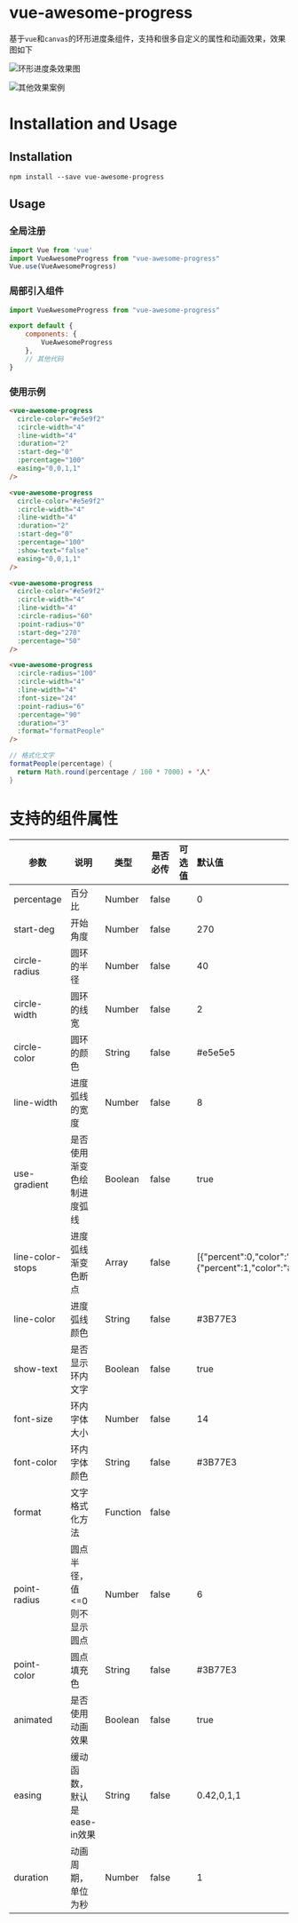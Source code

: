 # vue-awesome-progress

基于`vue`和`canvas`的环形进度条组件，支持和很多自定义的属性和动画效果，效果图如下

![环形进度条效果图](https://qncdn.wbjiang.cn/%E7%8E%AF%E5%BD%A2%E8%BF%9B%E5%BA%A6%E6%9D%A1%E6%95%88%E6%9E%9C%E5%9B%BE.gif)

![其他效果案例](https://qncdn.wbjiang.cn/v1.4.0%E6%95%88%E6%9E%9C%E5%9B%BE.gif)

# Installation and Usage

## Installation

```shell
npm install --save vue-awesome-progress
```

## Usage

### 全局注册

```javascript
import Vue from 'vue'
import VueAwesomeProgress from "vue-awesome-progress"
Vue.use(VueAwesomeProgress)
```

### 局部引入组件

```javascript
import VueAwesomeProgress from "vue-awesome-progress"

export default {
    components: {
        VueAwesomeProgress
    },
    // 其他代码
}
```

### 使用示例

```html
<vue-awesome-progress
  circle-color="#e5e9f2"
  :circle-width="4"
  :line-width="4"
  :duration="2"
  :start-deg="0"
  :percentage="100"
  easing="0,0,1,1"
/>

<vue-awesome-progress
  circle-color="#e5e9f2"
  :circle-width="4"
  :line-width="4"
  :duration="2"
  :start-deg="0"
  :percentage="100"
  :show-text="false"
  easing="0,0,1,1"
/>

<vue-awesome-progress
  circle-color="#e5e9f2"
  :circle-width="4"
  :line-width="4"
  :circle-radius="60"
  :point-radius="0"
  :start-deg="270"
  :percentage="50"
/>

<vue-awesome-progress
  :circle-radius="100"
  :circle-width="4"
  :line-width="4"
  :font-size="24"
  :point-radius="6"
  :percentage="90"
  :duration="3"
  :format="formatPeople"
/>
```

```java
// 格式化文字
formatPeople(percentage) {
  return Math.round(percentage / 100 * 7000) + '人'
}
```


# 支持的组件属性

| 参数             | 说明                        | 类型     | 是否必传 | 可选值 | 默认值                                                       |
| ---------------- | --------------------------- | -------- | -------- | ------ | :----------------------------------------------------------- |
| percentage       | 百分比                      | Number   | false    |        | 0                                                            |
| start-deg        | 开始角度                    | Number   | false    |        | 270                                                          |
| circle-radius    | 圆环的半径                  | Number   | false    |        | 40                                                           |
| circle-width     | 圆环的线宽                  | Number   | false    |        | 2                                                            |
| circle-color     | 圆环的颜色                  | String   | false    |        | #e5e5e5                                                      |
| line-width       | 进度弧线的宽度              | Number   | false    |        | 8                                                            |
| use-gradient     | 是否使用渐变色绘制进度弧线  | Boolean  | false    |        | true                                                         |
| line-color-stops | 进度弧线渐变色断点          | Array    | false    |        | [{"percent":0,"color":"#13CDE3"},{"percent":1,"color":"#3B77E3"}] |
| line-color       | 进度弧线颜色                | String   | false    |        | #3B77E3                                                      |
| show-text        | 是否显示环内文字            | Boolean  | false    |        | true                                                         |
| font-size        | 环内字体大小                | Number   | false    |        | 14                                                           |
| font-color       | 环内字体颜色                | String   | false    |        | #3B77E3                                                      |
| format           | 文字格式化方法              | Function | false    |        |                                                              |
| point-radius     | 圆点半径，值<=0则不显示圆点 | Number   | false    |        | 6                                                            |
| point-color      | 圆点填充色                  | String   | false    |        | \#3B77E3                                                     |
| animated         | 是否使用动画效果            | Boolean  | false    |        | true                                                         |
| easing           | 缓动函数，默认是ease-in效果 | String   | false    |        | 0.42,0,1,1                                                   |
| duration         | 动画周期，单位为秒          | Number   | false    |        | 1                                                            |